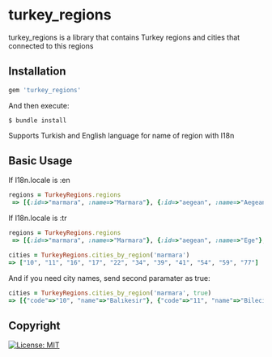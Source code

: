 # turkey_regions

turkey_regions is a library that contains Turkey regions and cities that connected to this regions


## Installation

```ruby
gem 'turkey_regions'
```

And then execute:

    $ bundle install

Supports Turkish and English language for name of region with I18n

## Basic Usage
If I18n.locale is :en
``` ruby
regions = TurkeyRegions.regions
 => [{:id=>"marmara", :name=>"Marmara"}, {:id=>"aegean", :name=>"Aegean"}, {:id=>"mediterranean", :name=>"Mediterranean"}, {:id=>"black_sea", :name=>"Black Sea"}, {:id=>"central_anatolia", :name=>"Central Anatolia"}, {:id=>"southeastern_anatolia", :name=>"Southeastern Anatolia"}, {:id=>"eastern_anatolia", :name=>"Eastern Anatolia"}] 
```

If I18n.locale is :tr
``` ruby
regions = TurkeyRegions.regions
 => [{:id=>"marmara", :name=>"Marmara"}, {:id=>"aegean", :name=>"Ege"}, {:id=>"mediterranean", :name=>"Akdeniz"}, {:id=>"black_sea", :name=>"Karadeniz"}, {:id=>"central_anatolia", :name=>"İç Anadolu"}, {:id=>"southeastern_anatolia", :name=>"Güneydoğu Anadolu"}, {:id=>"eastern_anatolia", :name=>"Doğu Anadolu"}]
```

``` ruby
cities = TurkeyRegions.cities_by_region('marmara')
=> ["10", "11", "16", "17", "22", "34", "39", "41", "54", "59", "77"] 
```

And if you need city names, send second paramater as true:

``` ruby
cities = TurkeyRegions.cities_by_region('marmara', true)
=> [{"code"=>"10", "name"=>"Balıkesir"}, {"code"=>"11", "name"=>"Bilecik"}, {"code"=>"16", "name"=>"Bursa"}, {"code"=>"17", "name"=>"Çanakkale"}, {"code"=>"22", "name"=>"Edirne"}, {"code"=>"34", "name"=>"İstanbul"}, {"code"=>"39", "name"=>"Kırklareli"}, {"code"=>"41", "name"=>"Kocaeli"}, {"code"=>"54", "name"=>"Sakarya"}, {"code"=>"59", "name"=>"Tekirdağ"}, {"code"=>"77", "name"=>"Yalova"}]
```

## Copyright

[![License: MIT](https://img.shields.io/badge/License-MIT-yellow.svg)](https://opensource.org/licenses/MIT)
